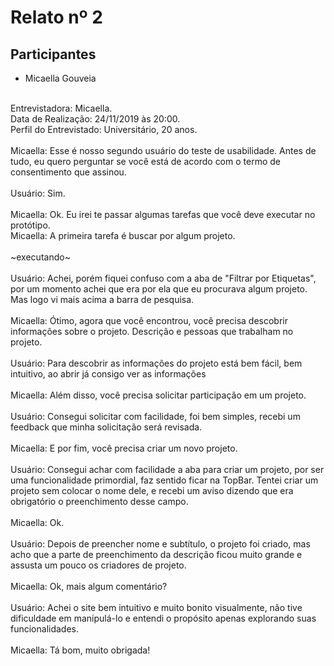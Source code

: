 # Relato nº 2

## Participantes
- Micaella Gouveia
<br><br>

Entrevistadora: Micaella.
<br>
Data de Realização: 24/11/2019 às 20:00.
<br>
Perfil do Entrevistado: Universitário, 20 anos.
<br>
<br>
Micaella: Esse é nosso segundo usuário do teste de usabilidade. Antes de tudo, eu quero perguntar se você está de acordo com o termo de consentimento que assinou.<br><br>Usuário: Sim.<br><br>
Micaella: Ok. Eu irei te passar algumas tarefas que 
você deve executar no protótipo.
<br>
Micaella: A primeira tarefa é buscar por algum projeto.
<br><br>
~executando~
<br><br>
Usuário: Achei, porém fiquei confuso com a aba de "Filtrar por Etiquetas", por um momento achei que era por ela que eu procurava algum projeto. Mas logo vi mais acima a barra de pesquisa.
<br><br>
Micaella: Ótimo, agora que você encontrou, você precisa descobrir informações sobre o projeto. Descrição e pessoas que trabalham no projeto.
<br><br>
Usuário: Para descobrir as informações do projeto está bem fácil, bem intuitivo, ao abrir já consigo ver as informações
<br><br>
Micaella: Além disso, você precisa solicitar participação em um projeto.
<br><br>
Usuário: Consegui solicitar com facilidade, foi bem simples, recebi um feedback que minha solicitação será revisada.
<br><br>
Micaella: E por fim, você precisa criar um novo projeto.
<br><br>
Usuário: Consegui achar com facilidade a aba para criar um projeto, por ser uma funcionalidade primordial, faz sentido ficar na TopBar. Tentei criar um projeto sem colocar o nome dele, e recebi um aviso dizendo que era obrigatório o preenchimento desse campo.
<br><br>
Micaella: Ok.
<br><br>
Usuário: Depois de preencher nome e subtítulo, o projeto foi criado, mas acho que a parte de preenchimento da descrição ficou muito grande e assusta um pouco os criadores de projeto.
<br><br>
Micaella: Ok, mais algum comentário?
<br><br>
Usuário: Achei o site bem intuitivo e muito bonito visualmente, não tive dificuldade em manipulá-lo e entendi o propósito apenas explorando suas funcionalidades.
<br><br>
Micaella: Tá bom, muito obrigada!
